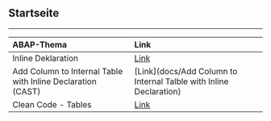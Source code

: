 ## Startseite
---

| ABAP-Thema       | Link        |
| :----------- | :----------- |
| Inline Deklaration | [Link](docs/Inline_Deklaration.md) |
| Add Column to Internal Table with Inline Declaration (CAST) | [Link](docs/Add Column to Internal Talble with Inline Declaration) |
| Clean Code - Tables | [Link](https://github.com/SAP/styleguides/blob/master/clean-abap/CleanABAP.md#tables) |
